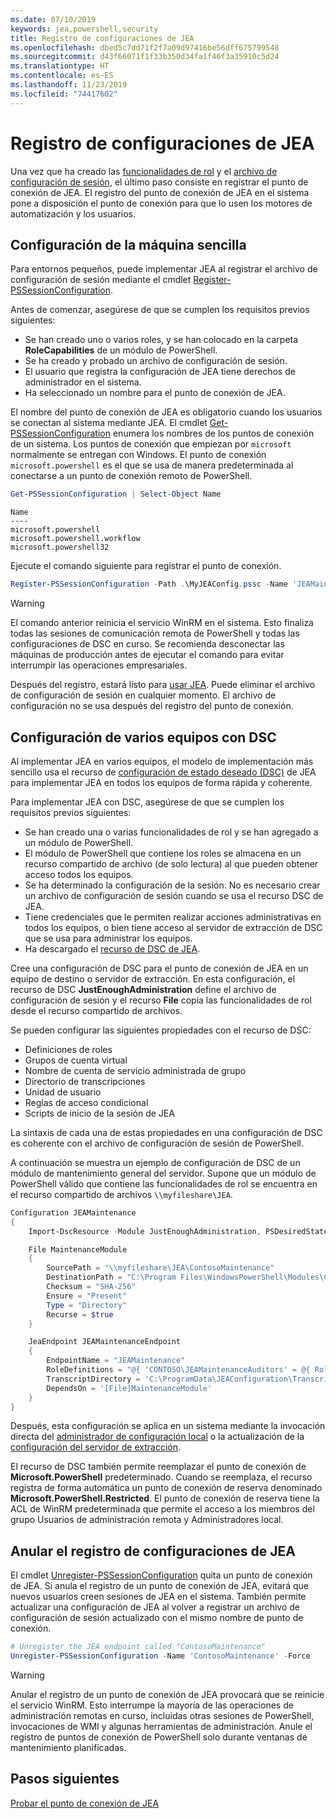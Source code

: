 ```yaml
---
ms.date: 07/10/2019
keywords: jea,powershell,security
title: Registro de configuraciones de JEA
ms.openlocfilehash: dbed5c7dd71f2f7a09d97416be56dff675799548
ms.sourcegitcommit: d43f66071f1f33b350d34fa1f46f3a35910c5d24
ms.translationtype: HT
ms.contentlocale: es-ES
ms.lasthandoff: 11/23/2019
ms.locfileid: "74417602"
---
```

# <a name="registering-jea-configurations"></a>Registro de configuraciones de JEA

Una vez que ha creado las [funcionalidades de rol](role-capabilities.md) y el [archivo de configuración de sesión](session-configurations.md), el último paso consiste en registrar el punto de conexión de JEA. El registro del punto de conexión de JEA en el sistema pone a disposición el punto de conexión para que lo usen los motores de automatización y los usuarios.

## <a name="single-machine-configuration"></a>Configuración de la máquina sencilla

Para entornos pequeños, puede implementar JEA al registrar el archivo de configuración de sesión mediante el cmdlet [Register-PSSessionConfiguration](/powershell/module/microsoft.powershell.core/register-pssessionconfiguration).

Antes de comenzar, asegúrese de que se cumplen los requisitos previos siguientes:

- Se han creado uno o varios roles, y se han colocado en la carpeta **RoleCapabilities** de un módulo de PowerShell.
- Se ha creado y probado un archivo de configuración de sesión.
- El usuario que registra la configuración de JEA tiene derechos de administrador en el sistema.
- Ha seleccionado un nombre para el punto de conexión de JEA.

El nombre del punto de conexión de JEA es obligatorio cuando los usuarios se conectan al sistema mediante JEA. El cmdlet [Get-PSSessionConfiguration](/powershell/module/microsoft.powershell.core/get-pssessionconfiguration) enumera los nombres de los puntos de conexión de un sistema. Los puntos de conexión que empiezan por `microsoft` normalmente se entregan con Windows. El punto de conexión `microsoft.powershell` es el que se usa de manera predeterminada al conectarse a un punto de conexión remoto de PowerShell.

```powershell
Get-PSSessionConfiguration | Select-Object Name
```

```Output
Name
----
microsoft.powershell
microsoft.powershell.workflow
microsoft.powershell32
```

Ejecute el comando siguiente para registrar el punto de conexión.

```powershell
Register-PSSessionConfiguration -Path .\MyJEAConfig.pssc -Name 'JEAMaintenance' -Force
```

> [!WARNING]
> El comando anterior reinicia el servicio WinRM en el sistema. Esto finaliza todas las sesiones de comunicación remota de PowerShell y todas las configuraciones de DSC en curso. Se recomienda desconectar las máquinas de producción antes de ejecutar el comando para evitar interrumpir las operaciones empresariales.

Después del registro, estará listo para [usar JEA](using-jea.md). Puede eliminar el archivo de configuración de sesión en cualquier momento. El archivo de configuración no se usa después del registro del punto de conexión.

## <a name="multi-machine-configuration-with-dsc"></a>Configuración de varios equipos con DSC

Al implementar JEA en varios equipos, el modelo de implementación más sencillo usa el recurso de [configuración de estado deseado (DSC)](/powershell/scripting/dsc/overview) de JEA para implementar JEA en todos los equipos de forma rápida y coherente.

Para implementar JEA con DSC, asegúrese de que se cumplen los requisitos previos siguientes:

- Se han creado una o varias funcionalidades de rol y se han agregado a un módulo de PowerShell.
- El módulo de PowerShell que contiene los roles se almacena en un recurso compartido de archivo (de solo lectura) al que pueden obtener acceso todos los equipos.
- Se ha determinado la configuración de la sesión. No es necesario crear un archivo de configuración de sesión cuando se usa el recurso DSC de JEA.
- Tiene credenciales que le permiten realizar acciones administrativas en todos los equipos, o bien tiene acceso al servidor de extracción de DSC que se usa para administrar los equipos.
- Ha descargado el [recurso de DSC de JEA](https://github.com/powershell/JEA/tree/master/DSC%20Resource).

Cree una configuración de DSC para el punto de conexión de JEA en un equipo de destino o servidor de extracción. En esta configuración, el recurso de DSC **JustEnoughAdministration** define el archivo de configuración de sesión y el recurso **File** copia las funcionalidades de rol desde el recurso compartido de archivos.

Se pueden configurar las siguientes propiedades con el recurso de DSC:

- Definiciones de roles
- Grupos de cuenta virtual
- Nombre de cuenta de servicio administrada de grupo
- Directorio de transcripciones
- Unidad de usuario
- Reglas de acceso condicional
- Scripts de inicio de la sesión de JEA

La sintaxis de cada una de estas propiedades en una configuración de DSC es coherente con el archivo de configuración de sesión de PowerShell.

A continuación se muestra un ejemplo de configuración de DSC de un módulo de mantenimiento general del servidor. Supone que un módulo de PowerShell válido que contiene las funcionalidades de rol se encuentra en el recurso compartido de archivos `\\myfileshare\JEA`.

```powershell
Configuration JEAMaintenance
{
    Import-DscResource -Module JustEnoughAdministration, PSDesiredStateConfiguration

    File MaintenanceModule
    {
        SourcePath = "\\myfileshare\JEA\ContosoMaintenance"
        DestinationPath = "C:\Program Files\WindowsPowerShell\Modules\ContosoMaintenance"
        Checksum = "SHA-256"
        Ensure = "Present"
        Type = "Directory"
        Recurse = $true
    }

    JeaEndpoint JEAMaintenanceEndpoint
    {
        EndpointName = "JEAMaintenance"
        RoleDefinitions = "@{ 'CONTOSO\JEAMaintenanceAuditors' = @{ RoleCapabilities = 'GeneralServerMaintenance-Audit' }; 'CONTOSO\JEAMaintenanceAdmins' = @{ RoleCapabilities = 'GeneralServerMaintenance-Audit', 'GeneralServerMaintenance-Admin' } }"
        TranscriptDirectory = 'C:\ProgramData\JEAConfiguration\Transcripts'
        DependsOn = '[File]MaintenanceModule'
    }
}
```

Después, esta configuración se aplica en un sistema mediante la invocación directa del [administrador de configuración local](/powershell/scripting/dsc/managing-nodes/metaConfig) o la actualización de la [configuración del servidor de extracción](/powershell/scripting/dsc/pull-server/pullServer).

El recurso de DSC también permite reemplazar el punto de conexión de **Microsoft.PowerShell** predeterminado. Cuando se reemplaza, el recurso registra de forma automática un punto de conexión de reserva denominado **Microsoft.PowerShell.Restricted**. El punto de conexión de reserva tiene la ACL de WinRM predeterminada que permite el acceso a los miembros del grupo Usuarios de administración remota y Administradores local.

## <a name="unregistering-jea-configurations"></a>Anular el registro de configuraciones de JEA

El cmdlet [Unregister-PSSessionConfiguration](/powershell/module/microsoft.powershell.core/Unregister-PSSessionConfiguration) quita un punto de conexión de JEA. Si anula el registro de un punto de conexión de JEA, evitará que nuevos usuarios creen sesiones de JEA en el sistema. También permite actualizar una configuración de JEA al volver a registrar un archivo de configuración de sesión actualizado con el mismo nombre de punto de conexión.

```powershell
# Unregister the JEA endpoint called "ContosoMaintenance"
Unregister-PSSessionConfiguration -Name 'ContosoMaintenance' -Force
```

> [!WARNING]
> Anular el registro de un punto de conexión de JEA provocará que se reinicie el servicio WinRM. Esto interrumpe la mayoría de las operaciones de administración remotas en curso, incluidas otras sesiones de PowerShell, invocaciones de WMI y algunas herramientas de administración. Anule el registro de puntos de conexión de PowerShell solo durante ventanas de mantenimiento planificadas.

## <a name="next-steps"></a>Pasos siguientes

[Probar el punto de conexión de JEA](using-jea.md)
